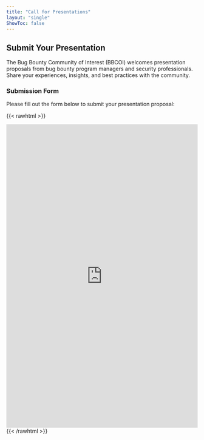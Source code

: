 ```yaml
---
title: "Call for Presentations"
layout: "single"
ShowToc: false
---
```


## Submit Your Presentation

The Bug Bounty Community of Interest (BBCOI) welcomes presentation proposals from bug bounty program managers and security professionals. Share your experiences, insights, and best practices with the community.

### Submission Form

Please fill out the form below to submit your presentation proposal:

{{< rawhtml >}}
<iframe src="https://docs.google.com/forms/d/e/1FAIpQLSd7lk3PZU1kUqYD8vW5jmzzpIX1YaHgj1nuxlqYaLjVya12Zw/viewform?embedded=true" 
        width="100%" 
        height="800" 
        frameborder="0" 
        marginheight="0" 
        marginwidth="0">
Loading…
</iframe>
{{< /rawhtml >}}
